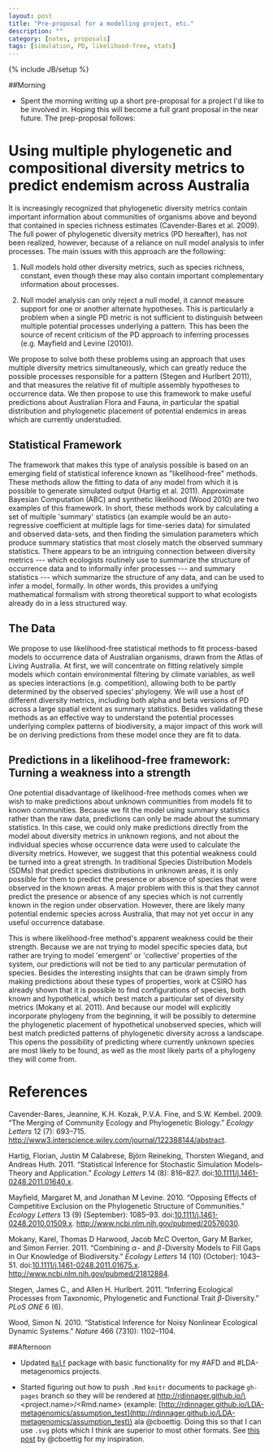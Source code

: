 ```yaml
---
layout: post
title: "Pre-proposal for a modelling project, etc."
description: ""
category: [notes, proposals]
tags: [simulation, PD, likelihood-free, stats]
---
```

{% include JB/setup %}

##Morning

* Spent the morning writing up a short pre-proposal for a project I'd like to be involved in. Hoping this will become a full grant proposal in the near future. The prep-proposal follows:

Using multiple phylogenetic and compositional diversity metrics to predict endemism across Australia
====================================================================================================

It is increasingly recognized that phylogenetic diversity metrics
contain important information about communities of organisms above and
beyond that contained in species richness estimates (Cavender-Bares et
al. 2009). The full power of phylogenetic diversity metrics (PD
hereafter), has not been realized, however, because of a reliance on
null model analysis to infer processes. The main issues with this
approach are the following:

1.  Null models hold other diversity metrics, such as species richness,
    constant, even though these may also contain important complementary
    information about processes.

2.  Null model analysis can only reject a null model, it cannot measure
    support for one or another alternate hypotheses. This is
    particularly a problem when a single PD metric is not sufficient to
    distinguish between multiple potential processes underlying a
    pattern. This has been the source of recent criticism of the PD
    approach to inferring processes (e.g. Mayfield and Levine (2010)).

We propose to solve both these problems using an approach that uses
multiple diversity metrics simultaneously, which can greatly reduce the
possible processes responsible for a pattern (Stegen and Hurlbert 2011),
and that measures the relative fit of multiple assembly hypotheses to
occurrence data. We then propose to use this framework to make useful
predictions about Australian Flora and Fauna, in particular the spatial
distribution and phylogenetic placement of potential endemics in areas
which are currently understudied.

Statistical Framework
---------------------

The framework that makes this type of analysis possible is based on an
emerging field of statistical inference known as "likelihood-free"
methods. These methods allow the fitting to data of any model from which
it is possible to generate simulated output (Hartig et al. 2011).
Approximate Bayesian Computation (ABC) and synthetic likelihood (Wood
2010) are two examples of this framework. In short, these methods work
by calculating a set of multiple 'summary' statistics (an example would
be an auto-regressive coefficient at multiple lags for time-series data)
for simulated and observed data-sets, and then finding the simulation
parameters which produce summary statistics that most closely match the
observed summary statistics. There appears to be an intriguing
connection between diversity metrics --- which ecologists routinely use
to summarize the structure of occurrence data and to informally infer
processes --- and summary statistics --- which summarize the structure
of any data, and can be used to infer a model, formally. In other words,
this provides a unifying mathematical formalism with strong theoretical
support to what ecologists already do in a less structured way.

The Data
--------

We propose to use likelihood-free statistical methods to fit
process-based models to occurrence data of Australian organisms, drawn
from the Atlas of Living Australia. At first, we will concentrate on
fitting relatively simple models which contain environmental filtering
by climate variables, as well as species interactions (e.g.
competition), allowing both to be partly determined by the observed
species' phylogeny. We will use a host of different diversity metrics,
including both alpha and beta versions of PD across a large spatial
extent as summary statistics. Besides validating these methods as an
effective way to understand the potential processes underlying complex
patterns of biodiversity, a major impact of this work will be on
deriving predictions from these model once they are fit to data.

Predictions in a likelihood-free framework: Turning a weakness into a strength
------------------------------------------------------------------------------

One potential disadvantage of likelihood-free methods comes when we wish
to make predictions about unknown communities from models fit to known
communities. Because we fit the model using summary statistics rather
than the raw data, predictions can only be made about the summary
statistics. In this case, we could only make predictions directly from
the model about diversity metrics in unknown regions, and not about the
individual species whose occurrence data were used to calculate the
diversity metrics. However, we suggest that this potential weakness
could be turned into a great strength. In traditional Species
Distribution Models (SDMs) that predict species distributions in unknown
areas, it is only possible for them to predict the presence or absence
of species that were observed in the known areas. A major problem with
this is that they cannot predict the presence or absence of any species
which is not currently known in the region under observation. However,
there are likely many potential endemic species across Australia, that
may not yet occur in any useful occurrence database.

This is where likelihood-free method's apparent weakness could be their
strength. Because we are not trying to model specific species data, but
rather are trying to model 'emergent' or 'collective' properties of the
system, our predictions will not be tied to any particular permutation
of species. Besides the interesting insights that can be drawn simply
from making predictions about these types of properties, work at CSIRO
has already shown that it is possible to find configurations of species,
both known and hypothetical, which best match a particular set of
diversity metrics (Mokany et al. 2011). And because our model will
explicitly incorporate phylogeny from the beginning, it will be possibly
to determine the phylogenetic placement of hypothetical unobserved
species, which will best match predicted patterns of phylogenetic
diversity across a landscape. This opens the possibility of predicting
where currently unknown species are most likely to be found, as well as
the most likely parts of a phylogeny they will come from.

References
==========

Cavender-Bares, Jeannine, K.H. Kozak, P.V.A. Fine, and S.W. Kembel.
2009. “The Merging of Community Ecology and Phylogenetic Biology.”
*Ecology Letters* 12 (7): 693–715.
<http://www3.interscience.wiley.com/journal/122388144/abstract>.

Hartig, Florian, Justin M Calabrese, Björn Reineking, Thorsten Wiegand,
and Andreas Huth. 2011. “Statistical Inference for Stochastic Simulation
Models–Theory and Application.” *Ecology Letters* 14 (8): 816–827.
doi:[10.1111/j.1461-0248.2011.01640.x](http://dx.doi.org/10.1111/j.1461-0248.2011.01640.x).

Mayfield, Margaret M, and Jonathan M Levine. 2010. “Opposing Effects of
Competitive Exclusion on the Phylogenetic Structure of Communities.”
*Ecology Letters* 13 (9) (September): 1085–93.
doi:[10.1111/j.1461-0248.2010.01509.x](http://dx.doi.org/10.1111/j.1461-0248.2010.01509.x).
<http://www.ncbi.nlm.nih.gov/pubmed/20576030>.

Mokany, Karel, Thomas D Harwood, Jacob McC Overton, Gary M Barker, and
Simon Ferrier. 2011. “Combining *α* - and *β* -Diversity Models to Fill
Gaps in Our Knowledge of Biodiversity.” *Ecology Letters* 14 (10)
(October): 1043–51.
doi:[10.1111/j.1461-0248.2011.01675.x](http://dx.doi.org/10.1111/j.1461-0248.2011.01675.x).
<http://www.ncbi.nlm.nih.gov/pubmed/21812884>.

Stegen, James C., and Allen H. Hurlbert. 2011. “Inferring Ecological
Processes from Taxonomic, Phylogenetic and Functional Trait
*β*-Diversity.” *PLoS ONE* 6 (6).

Wood, Simon N. 2010. “Statistical Inference for Noisy Nonlinear
Ecological Dynamic Systems.” *Nature* 466 (7310): 1102–1104.

##Afternoon

* Updated [`Ralf`](https://github.com/rdinnager/Ralf) package with basic functionality for my #AFD and #LDA-metagenomics projects.

* Started figuring out how to push `.Rmd` `knitr` documents to package `gh-pages` branch so they will be rendered at http://rdinnager.github.io/\<project.name\>/\<Rmd.name\> (example: [http://rdinnager.github.io/LDA-metagenomics/assumption_test](http://rdinnager.github.io/LDA-metagenomics/assumption_test)) ala @cboettig. Doing this so that I can use `.svg` plots which I think are superior to most other formats. See [this post](http://www.carlboettiger.info/2014/05/07/integrating-github-project-repos-into-the-notebook.html) by @cboettig for my inspiration. 
